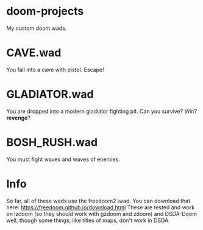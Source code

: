 # doom-projects

My custom doom wads.
# CAVE.wad

You fall into a cave with pistol. Escape!
# GLADIATOR.wad

You are dropped into a modern gladiator fighting pit. Can you survive? Win? __revenge__?
# BOSH_RUSH.wad

You must fight waves and waves of enemies.
# Info
So far, all of these wads use the freedoom2 iwad. You can download that here: https://freedoom.github.io/download.html
These are tested and work on lzdoom (so they should work with gzdoom and zdoom) and DSDA-Doom well,
though some things, like titles of maps, don't work in DSDA.
